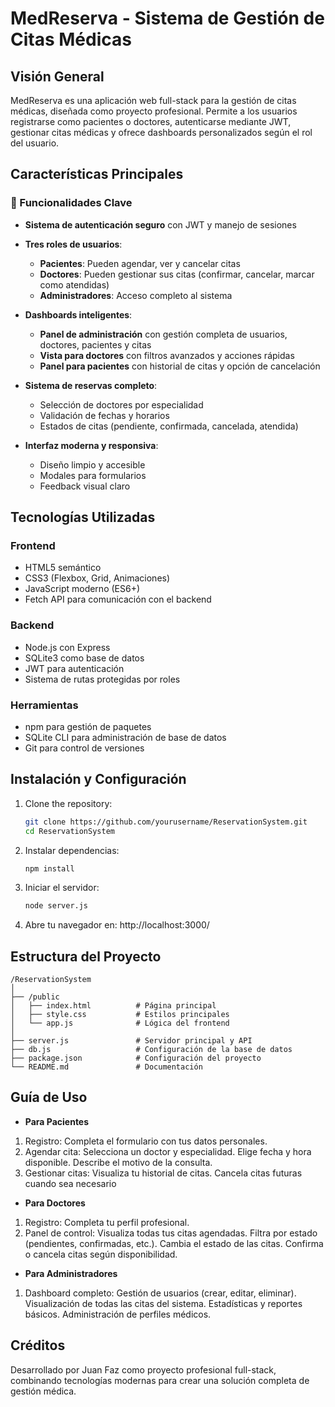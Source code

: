 # MedReserva - Sistema de Gestión de Citas Médicas

## Visión General
MedReserva es una aplicación web full-stack para la gestión de citas médicas, diseñada como proyecto profesional. Permite a los usuarios registrarse como pacientes o doctores, autenticarse mediante JWT, gestionar citas médicas y ofrece dashboards personalizados según el rol del usuario.

## Características Principales

### 🚀 Funcionalidades Clave
- **Sistema de autenticación seguro** con JWT y manejo de sesiones
- **Tres roles de usuarios**:
  - **Pacientes**: Pueden agendar, ver y cancelar citas
  - **Doctores**: Pueden gestionar sus citas (confirmar, cancelar, marcar como atendidas)
  - **Administradores**: Acceso completo al sistema

- **Dashboards inteligentes**:
  - **Panel de administración** con gestión completa de usuarios, doctores, pacientes y citas
  - **Vista para doctores** con filtros avanzados y acciones rápidas
  - **Panel para pacientes** con historial de citas y opción de cancelación

- **Sistema de reservas completo**:
  - Selección de doctores por especialidad
  - Validación de fechas y horarios
  - Estados de citas (pendiente, confirmada, cancelada, atendida)

- **Interfaz moderna y responsiva**:
  - Diseño limpio y accesible
  - Modales para formularios
  - Feedback visual claro

## Tecnologías Utilizadas

### Frontend
- HTML5 semántico
- CSS3 (Flexbox, Grid, Animaciones)
- JavaScript moderno (ES6+)
- Fetch API para comunicación con el backend

### Backend
- Node.js con Express
- SQLite3 como base de datos
- JWT para autenticación
- Sistema de rutas protegidas por roles

### Herramientas
- npm para gestión de paquetes
- SQLite CLI para administración de base de datos
- Git para control de versiones

## Instalación y Configuración

1. Clone the repository:
    ```bash
    git clone https://github.com/yourusername/ReservationSystem.git
    cd ReservationSystem
    ```
2. Instalar dependencias:
    ```bash
    npm install
    ```
3. Iniciar el servidor:
    ```bash
    node server.js
    ```
4. Abre tu navegador en:
    http://localhost:3000/  

## Estructura del Proyecto

    /ReservationSystem
    │
    ├── /public
    │   ├── index.html          # Página principal
    │   ├── style.css           # Estilos principales
    │   └── app.js              # Lógica del frontend
    │
    ├── server.js               # Servidor principal y API
    ├── db.js                   # Configuración de la base de datos
    ├── package.json            # Configuración del proyecto
    └── README.md               # Documentación

## Guía de Uso

- **Para Pacientes**
1. Registro: Completa el formulario con tus datos personales.
2. Agendar cita: Selecciona un doctor y especialidad. Elige fecha y hora disponible. Describe el motivo de la consulta.
3. Gestionar citas: Visualiza tu historial de citas. Cancela citas futuras cuando sea necesario

- **Para Doctores**
1. Registro: Completa tu perfil profesional.
2. Panel de control: Visualiza todas tus citas agendadas. Filtra por estado (pendientes, confirmadas, etc.). Cambia el estado de las citas. Confirma o cancela citas según disponibilidad.

- **Para Administradores**
1. Dashboard completo: Gestión de usuarios (crear, editar, eliminar). Visualización de todas las citas del sistema. Estadísticas y reportes básicos. Administración de perfiles médicos.

## Créditos
Desarrollado por Juan Faz como proyecto profesional full-stack, combinando tecnologías modernas para crear una solución completa de gestión médica.
